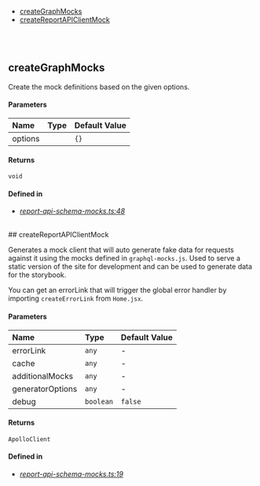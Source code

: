 - <a href="#creategraphmocks">createGraphMocks</a>
- <a href="#createreportapiclientmock">createReportAPIClientMock</a>

<br/><br/>
## createGraphMocks


Create the mock definitions based on the given options.



#### Parameters
| Name | Type | Default Value |
| :--- | :--- | :------------ |
| options |  | `{}` |


#### Returns
`void`


#### Defined in
- *[report-api-schema-mocks.ts:48](https://github.com/Apartment-Snapshot/snapshot-ui/tree/main/app/src/services/report-api/mocks/report-api-schema-mocks.ts#L48)*

<br/>## createReportAPIClientMock


Generates a mock client that will auto generate fake data
for requests against it using the mocks defined in `graphql-mocks.js`.
Used to serve a static version of the site for development
and can be used to generate data for the storybook.

You can get an errorLink that will trigger the global
error handler by importing `createErrorLink` from `Home.jsx`.



#### Parameters
| Name | Type | Default Value |
| :--- | :--- | :------------ |
| errorLink | `any` | *-* |
| cache | `any` | *-* |
| additionalMocks | `any` | *-* |
| generatorOptions | `any` | *-* |
| debug | `boolean` | `false` |


#### Returns
`ApolloClient`


#### Defined in
- *[report-api-schema-mocks.ts:19](https://github.com/Apartment-Snapshot/snapshot-ui/tree/main/app/src/services/report-api/mocks/report-api-schema-mocks.ts#L19)*

<br/>